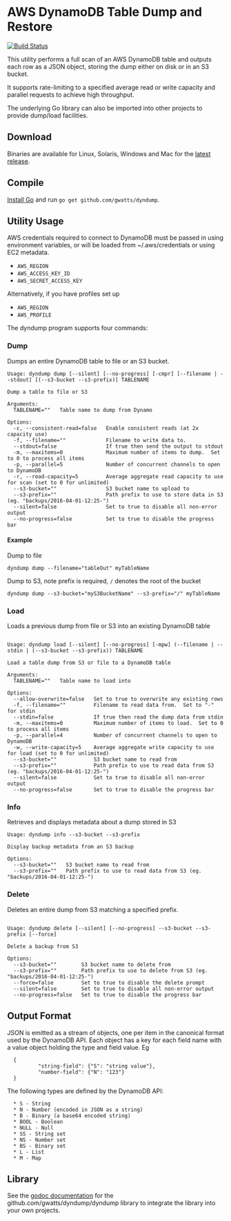 # AWS DynamoDB Table Dump and Restore

[![Build Status](https://travis-ci.org/gwatts/dyndump.svg?branch=master)](https://travis-ci.org/gwatts/dyndump)


This utility performs a full scan of an AWS DynamoDB table and outputs each
row as a JSON object, storing the dump either on disk or in an S3 bucket.

It supports rate-limiting to a specified average read or write capacity and 
parallel requests to achieve high throughput.

The underlying Go library can also be imported into other projects to provide
dump/load facilities.

## Download

Binaries are available for Linux, Solaris, Windows and Mac for the
[latest release](https://github.com/gwatts/dyndump/releases).

## Compile

[Install Go](https://golang.org/doc/install) and run 
`go get github.com/gwatts/dyndump`.

## Utility Usage

AWS credentials required to connect to DynamoDB must be passed in using
environment variables, or will be loaded from ~/.aws/credentials or using EC2 metadata.

* `AWS_REGION`
* `AWS_ACCESS_KEY_ID`
* `AWS_SECRET_ACCESS_KEY`

Alternatively, if you have profiles set up

* `AWS_REGION`
* `AWS_PROFILE`

The dyndump program supports four commands:

### Dump

Dumps an entire DynamoDB table to file or an S3 bucket.

```
Usage: dyndump dump [--silent] [--no-progress] [-cmpr] [--filename | --stdout] [(--s3-bucket --s3-prefix)] TABLENAME

Dump a table to file or S3

Arguments:
  TABLENAME=""   Table name to dump from Dynamo

Options:
  -c, --consistent-read=false   Enable consistent reads (at 2x capacity use)
  -f, --filename=""             Filename to write data to.
  --stdout=false                If true then send the output to stdout
  -m, --maxitems=0              Maximum number of items to dump.  Set to 0 to process all items
  -p, --parallel=5              Number of concurrent channels to open to DynamoDB
  -r, --read-capacity=5         Average aggregate read capacity to use for scan (set to 0 for unlimited)
  --s3-bucket=""                S3 bucket name to upload to
  --s3-prefix=""                Path prefix to use to store data in S3 (eg. "backups/2016-04-01-12:25-")
  --silent=false                Set to true to disable all non-error output
  --no-progress=false           Set to true to disable the progress bar
```
#### Example
Dump to file
```
dyndump dump --filename="tableOut" myTableName
```
Dump to S3, note prefix is required, `/` denotes the root of the bucket
```
dyndump dump --s3-bucket="myS3BucketName" --s3-prefix="/" myTableName
```

### Load

Loads a previous dump from file or S3 into an existing DynamoDB table

```

Usage: dyndump load [--silent] [--no-progress] [-mpw] (--filename | --stdin | (--s3-bucket --s3-prefix)) TABLENAME

Load a table dump from S3 or file to a DynamoDB table

Arguments:
  TABLENAME=""   Table name to load into

Options:
  --allow-overwrite=false   Set to true to overwrite any existing rows
  -f, --filename=""         Filename to read data from.  Set to "-" for stdin
  --stdin=false             If true then read the dump data from stdin
  -m, --maxitems=0          Maximum number of items to load.  Set to 0 to process all items
  -p, --parallel=4          Number of concurrent channels to open to DynamoDB
  -w, --write-capacity=5    Average aggregate write capacity to use for load (set to 0 for unlimited)
  --s3-bucket=""            S3 bucket name to read from
  --s3-prefix=""            Path prefix to use to read data from S3 (eg. "backups/2016-04-01-12:25-")
  --silent=false            Set to true to disable all non-error output
  --no-progress=false       Set to true to disable the progress bar
```

### Info

Retrieves and displays metadata about a dump stored in S3

```
Usage: dyndump info --s3-bucket --s3-prefix

Display backup metadata from an S3 backup

Options:
  --s3-bucket=""   S3 bucket name to read from
  --s3-prefix=""   Path prefix to use to read data from S3 (eg. "backups/2016-04-01-12:25-")
```

### Delete

Deletes an entire dump from S3 matching a specified prefix.

```

Usage: dyndump delete [--silent] [--no-progress] --s3-bucket --s3-prefix [--force]

Delete a backup from S3

Options:
  --s3-bucket=""        S3 bucket name to delete from
  --s3-prefix=""        Path prefix to use to delete from S3 (eg. "backups/2016-04-01-12:25-")
  --force=false         Set to true to disable the delete prompt
  --silent=false        Set to true to disable all non-error output
  --no-progress=false   Set to true to disable the progress bar
```


## Output Format

JSON is emitted as a stream of objects, one per item in the canonical format
used by the DynamoDB API.  Each object has a key for each field name with a
value object holding the type and field value.  Eg

```
  {
          "string-field": {"S": "string value"},
          "number-field": {"N": "123"}
  }
```

The following types are defined by the DynamoDB API:

```
  * S - String
  * N - Number (encoded in JSON as a string)
  * B - Binary (a base64 encoded string)
  * BOOL - Boolean
  * NULL - Null
  * SS - String set
  * NS - Number set
  * BS - Binary set
  * L - List
  * M - Map
```


## Library

See the [godoc documentation](https://godoc.org/github.com/gwatts/dyndump/dyndump)
for the github.com/gwatts/dyndump/dyndump library to integrate the library into
your own projects.
